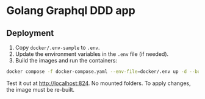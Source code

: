 # Golang Graphql DDD app

## Deployment

1. Copy `docker/.env-sample` to `.env`.
2. Update the environment variables in the `.env` file (if needed).
3. Build the images and run the containers:

```sh
docker compose -f docker-compose.yaml --env-file=docker/.env up -d --build
```

Test it out at [http://localhost:824](http://localhost:810). No mounted
folders. To apply changes, the image must be re-built.


